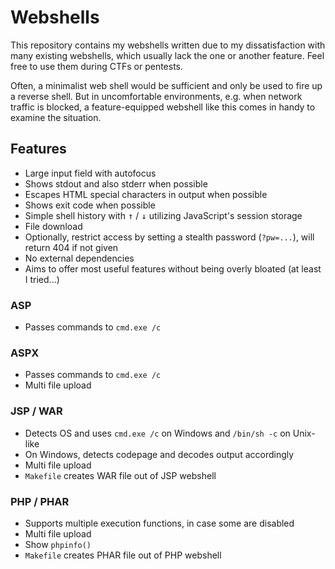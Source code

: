 # Webshells

This repository contains my webshells written due to my dissatisfaction with many existing webshells, which usually lack the one or another feature.
Feel free to use them during CTFs or pentests.

Often, a minimalist web shell would be sufficient and only be used to fire up a reverse shell.
But in uncomfortable environments, e.g. when network traffic is blocked, a feature-equipped webshell like this comes in handy to examine the situation.

## Features

- Large input field with autofocus
- Shows stdout and also stderr when possible
- Escapes HTML special characters in output when possible
- Shows exit code when possible
- Simple shell history with <kbd>&uarr;</kbd> / <kbd>&darr;</kbd> utilizing JavaScript's session storage
- File download
- Optionally, restrict access by setting a stealth password (`?pw=...`), will return 404 if not given
- No external dependencies
- Aims to offer most useful features without being overly bloated (at least I tried...)

### ASP

- Passes commands to `cmd.exe /c`

### ASPX

- Passes commands to `cmd.exe /c`
- Multi file upload

### JSP / WAR

- Detects OS and uses `cmd.exe /c` on Windows and `/bin/sh -c` on Unix-like
- On Windows, detects codepage and decodes output accordingly
- Multi file upload
- `Makefile` creates WAR file out of JSP webshell

### PHP / PHAR

- Supports multiple execution functions, in case some are disabled
- Multi file upload
- Show `phpinfo()`
- `Makefile` creates PHAR file out of PHP webshell
